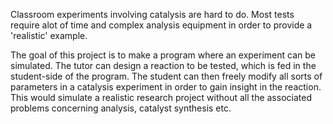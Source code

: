 Classroom experiments involving catalysis are hard to do. Most tests require alot of time and complex analysis equipment in order to provide a 'realistic' example.

The goal of this project is to make a program where an experiment can be simulated. The tutor can design a reaction to be tested, which is fed in the student-side of the program. The student can then freely modify all sorts of parameters in a catalysis experiment in order to gain insight in the reaction. This would simulate a realistic research project without all the associated problems concerning analysis, catalyst synthesis etc.